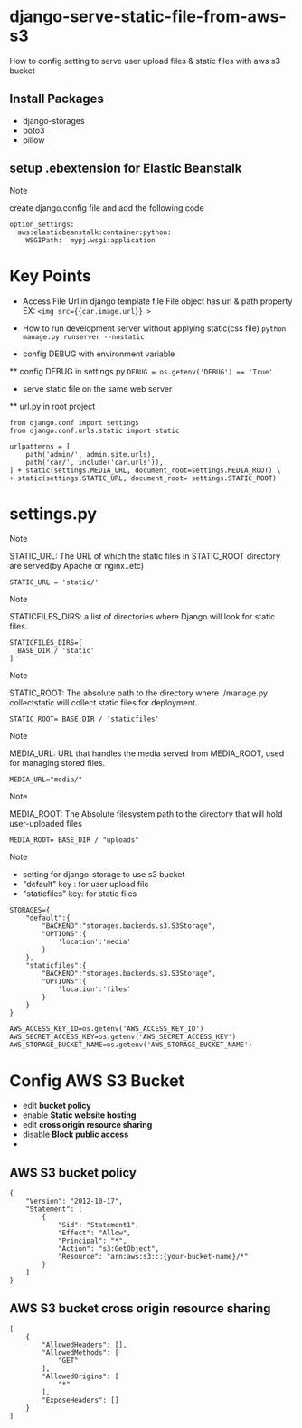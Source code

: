 # django-serve-static-file-from-aws-s3
How to config setting to serve user upload files & static files with aws s3 bucket


## Install Packages

* django-storages
* boto3 
* pillow 


## setup .ebextension for Elastic Beanstalk

> [!Note] 
> create  django.config file and add the following code

```
option_settings:
  aws:elasticbeanstalk:container:python:
    WSGIPath:  mypj.wsgi:application
```


# Key Points

* Access File Url in django template file
File object has url & path property  
EX:  ` <img src={{car.image.url}} > `

* How to run development server without applying static(css file) 
`python manage.py runserver --nostatic`

* config DEBUG with environment variable

** config DEBUG in settings.py
`DEBUG = os.getenv('DEBUG') == 'True'`

* serve static file on the same web server

** url.py in root project

```
from django.conf import settings  
from django.conf.urls.static import static  

urlpatterns = [  
    path('admin/', admin.site.urls),  
    path('car/', include('car.urls')),  
] + static(settings.MEDIA_URL, document_root=settings.MEDIA_ROOT) \  
+ static(settings.STATIC_URL, document_root= settings.STATIC_ROOT)  
```

# settings.py


> [!NOTE]
> STATIC_URL: The URL of which the static files in STATIC_ROOT directory are served(by Apache or nginx..etc)

`
STATIC_URL = 'static/'  
`

> [!Note]
> STATICFILES_DIRS:  a list of directories where Django will  look for static files.

```
STATICFILES_DIRS=[  
  BASE_DIR / 'static'  
]  
```

> [!Note]
> STATIC_ROOT: The absolute path to the directory where ./manage.py collectstatic will collect static files for deployment.

`
STATIC_ROOT= BASE_DIR / 'staticfiles'  
`

> [!Note]
> MEDIA_URL: URL that handles the media served from MEDIA_ROOT, used for managing stored files.

`
MEDIA_URL="media/"  
`

> [!Note]
> MEDIA_ROOT: The Absolute filesystem path to the directory that will hold user-uploaded files

`
MEDIA_ROOT= BASE_DIR / "uploads"  
`

> [!NOTE]
> * setting for django-storage to use s3 bucket 
> * "default" key : for user upload file 
> * "staticfiles" key: for static files 

```
STORAGES={
    "default":{
        "BACKEND":"storages.backends.s3.S3Storage",
        "OPTIONS":{
            'location':'media'
        }
    },
    "staticfiles":{
        "BACKEND":"storages.backends.s3.S3Storage",
        "OPTIONS":{
            'location':'files'
        }
    }
}
```

```
AWS_ACCESS_KEY_ID=os.getenv('AWS_ACCESS_KEY_ID')
AWS_SECRET_ACCESS_KEY=os.getenv('AWS_SECRET_ACCESS_KEY')
AWS_STORAGE_BUCKET_NAME=os.getenv('AWS_STORAGE_BUCKET_NAME')

```

# Config AWS S3 Bucket 
* edit **bucket policy**
* enable **Static website hosting**
* edit **cross origin resource sharing**
* disable **Block public access**
* 

## AWS S3 bucket policy

```
{
    "Version": "2012-10-17",
    "Statement": [
        {
            "Sid": "Statement1",
            "Effect": "Allow",
            "Principal": "*",
            "Action": "s3:GetObject",
            "Resource": "arn:aws:s3:::{your-bucket-name}/*"
        }
    ]
}
```

## AWS S3 bucket cross origin resource sharing

```
[
    {
        "AllowedHeaders": [],
        "AllowedMethods": [
            "GET"
        ],
        "AllowedOrigins": [
            "*"
        ],
        "ExposeHeaders": []
    }
]
```



